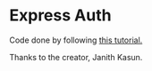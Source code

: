 # Express Auth

Code done by following [this tutorial.](https://stackabuse.com/authentication-and-authorization-with-jwts-in-express-js/)

Thanks to the creator, Janith Kasun.
